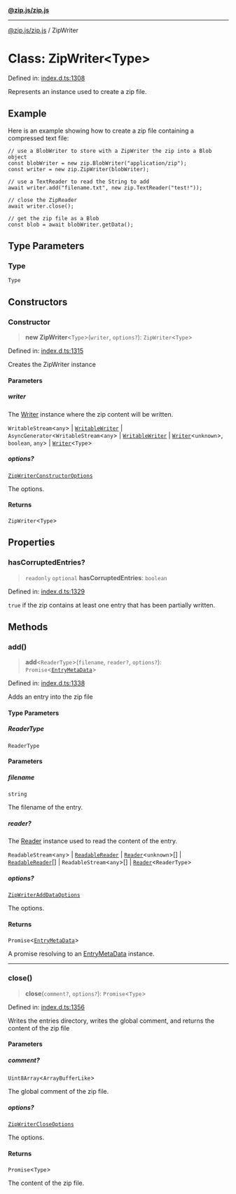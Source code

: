 [**@zip.js/zip.js**](../README.md)

***

[@zip.js/zip.js](../globals.md) / ZipWriter

# Class: ZipWriter\<Type\>

Defined in: [index.d.ts:1308](https://github.com/gildas-lormeau/zip.js/blob/f3a32a7ff6dfd704bbdd861b62eec086ef8a7c94/index.d.ts#L1308)

Represents an instance used to create a zip file.

## Example

Here is an example showing how to create a zip file containing a compressed text file:
```
// use a BlobWriter to store with a ZipWriter the zip into a Blob object
const blobWriter = new zip.BlobWriter("application/zip");
const writer = new zip.ZipWriter(blobWriter);

// use a TextReader to read the String to add
await writer.add("filename.txt", new zip.TextReader("test!"));

// close the ZipReader
await writer.close();

// get the zip file as a Blob
const blob = await blobWriter.getData();
```

## Type Parameters

### Type

`Type`

## Constructors

### Constructor

> **new ZipWriter**\<`Type`\>(`writer`, `options?`): `ZipWriter`\<`Type`\>

Defined in: [index.d.ts:1315](https://github.com/gildas-lormeau/zip.js/blob/f3a32a7ff6dfd704bbdd861b62eec086ef8a7c94/index.d.ts#L1315)

Creates the ZipWriter instance

#### Parameters

##### writer

The [Writer](Writer.md) instance where the zip content will be written.

`WritableStream`\<`any`\> | [`WritableWriter`](../interfaces/WritableWriter.md) | `AsyncGenerator`\<`WritableStream`\<`any`\> \| [`WritableWriter`](../interfaces/WritableWriter.md) \| [`Writer`](Writer.md)\<`unknown`\>, `boolean`, `any`\> | [`Writer`](Writer.md)\<`Type`\>

##### options?

[`ZipWriterConstructorOptions`](../interfaces/ZipWriterConstructorOptions.md)

The options.

#### Returns

`ZipWriter`\<`Type`\>

## Properties

### hasCorruptedEntries?

> `readonly` `optional` **hasCorruptedEntries**: `boolean`

Defined in: [index.d.ts:1329](https://github.com/gildas-lormeau/zip.js/blob/f3a32a7ff6dfd704bbdd861b62eec086ef8a7c94/index.d.ts#L1329)

`true` if the zip contains at least one entry that has been partially written.

## Methods

### add()

> **add**\<`ReaderType`\>(`filename`, `reader?`, `options?`): `Promise`\<[`EntryMetaData`](../interfaces/EntryMetaData.md)\>

Defined in: [index.d.ts:1338](https://github.com/gildas-lormeau/zip.js/blob/f3a32a7ff6dfd704bbdd861b62eec086ef8a7c94/index.d.ts#L1338)

Adds an entry into the zip file

#### Type Parameters

##### ReaderType

`ReaderType`

#### Parameters

##### filename

`string`

The filename of the entry.

##### reader?

The  [Reader](Reader.md) instance used to read the content of the entry.

`ReadableStream`\<`any`\> | [`ReadableReader`](../interfaces/ReadableReader.md) | [`Reader`](Reader.md)\<`unknown`\>[] | [`ReadableReader`](../interfaces/ReadableReader.md)[] | `ReadableStream`\<`any`\>[] | [`Reader`](Reader.md)\<`ReaderType`\>

##### options?

[`ZipWriterAddDataOptions`](../interfaces/ZipWriterAddDataOptions.md)

The options.

#### Returns

`Promise`\<[`EntryMetaData`](../interfaces/EntryMetaData.md)\>

A promise resolving to an [EntryMetaData](../interfaces/EntryMetaData.md) instance.

***

### close()

> **close**(`comment?`, `options?`): `Promise`\<`Type`\>

Defined in: [index.d.ts:1356](https://github.com/gildas-lormeau/zip.js/blob/f3a32a7ff6dfd704bbdd861b62eec086ef8a7c94/index.d.ts#L1356)

Writes the entries directory, writes the global comment, and returns the content of the zip file

#### Parameters

##### comment?

`Uint8Array`\<`ArrayBufferLike`\>

The global comment of the zip file.

##### options?

[`ZipWriterCloseOptions`](../interfaces/ZipWriterCloseOptions.md)

The options.

#### Returns

`Promise`\<`Type`\>

The content of the zip file.
